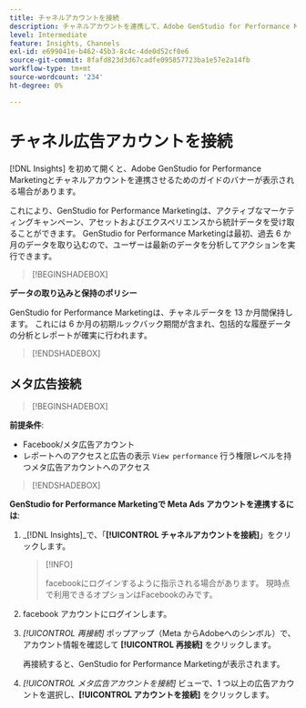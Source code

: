 ```yaml
---
title: チャネルアカウントを接続
description: チャネルアカウントを連携して、Adobe GenStudio for Performance Marketing マーケティングキャンペーンとアセットのパフォーマンスをモニタリングします。
level: Intermediate
feature: Insights, Channels
exl-id: e699041e-b462-45b3-8c4c-4de0d52cf0e6
source-git-commit: 8fafd823d3d67cadfe095857723ba1e57e2a14fb
workflow-type: tm+mt
source-wordcount: '234'
ht-degree: 0%

---
```


# チャネル広告アカウントを接続

[!DNL Insights] を初めて開くと、Adobe GenStudio for Performance Marketingとチャネルアカウントを連携させるためのガイドのバナーが表示される場合があります。

これにより、GenStudio for Performance Marketingは、アクティブなマーケティングキャンペーン、アセットおよびエクスペリエンスから統計データを受け取ることができます。 GenStudio for Performance Marketingは最初、過去 6 か月のデータを取り込むので、ユーザーは最新のデータを分析してアクションを実行できます。

>[!BEGINSHADEBOX]

**データの取り込みと保持のポリシー**

GenStudio for Performance Marketingは、チャネルデータを 13 か月間保持します。 これには 6 か月の初期ルックバック期間が含まれ、包括的な履歴データの分析とレポートが確実に行われます。

>[!ENDSHADEBOX]

## メタ広告接続

>[!BEGINSHADEBOX]

**前提条件**:

- Facebook/メタ広告アカウント
- レポートへのアクセスと広告の表示 `View performance` 行う権限レベルを持つメタ広告アカウントへのアクセス

>[!ENDSHADEBOX]

**GenStudio for Performance Marketingで Meta Ads アカウントを連携するには**:

1. _[!DNL Insights]_で、「**[!UICONTROL チャネルアカウントを接続]**」をクリックします。

   >[!INFO]
   >
   >facebookにログインするように指示される場合があります。 現時点で利用できるオプションはFacebookのみです。

1. facebook アカウントにログインします。

1. _[!UICONTROL 再接続]_ ポップアップ（Meta からAdobeへのシンボル）で、アカウント情報を確認して **[!UICONTROL 再接続]** をクリックします。

   再接続すると、GenStudio for Performance Marketingが表示されます。

1. _[!UICONTROL メタ広告アカウントを接続]_ ビューで、1 つ以上の広告アカウントを選択し、**[!UICONTROL アカウントを接続]** をクリックします。
<!--
>[!INFO]
>
>You may receive an error if you previously enrolled the channel account with GenStudio for Performance Marketing.

The new user experience shows a banner to connect an account. There is not option to connect yet after you have one connection.
-->
